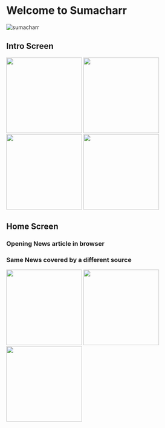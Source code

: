 # Welcome to Sumacharr

![sumacharr](https://github.com/prithvi99/Sumacharr/assets/29856395/97d15117-1f8f-4c37-9a6d-4f0a0e4a7fe9)

## Intro Screen

<img src="https://github.com/prithvi99/Sumacharr/assets/29856395/c4ba8227-4c43-4469-a741-30551166c4b9" width="200">

<img src="https://github.com/prithvi99/Sumacharr/assets/29856395/2828d210-7b95-4467-a54b-69ab80b66f5f" width="200">

<img src="https://github.com/prithvi99/Sumacharr/assets/29856395/97d9b150-f1d0-48d7-9ef0-686b19296721" width="200">

<img src="https://github.com/prithvi99/Sumacharr/assets/29856395/a38b261b-da1f-42e4-ad97-a7ad5e16c2ee" width="200">

## Home Screen
### Opening News article in browser
### Same News covered by a different source

<img src="https://github.com/prithvi99/Sumacharr/assets/29856395/8deada2e-5790-42a6-81e0-b7fc20da6509" width="200">

<img src="https://github.com/prithvi99/Sumacharr/assets/29856395/0413c920-95bc-4feb-a723-ca6fdb25de35" width="200">

<img src="https://github.com/prithvi99/Sumacharr/assets/29856395/622b0c8a-a323-4d38-8fd7-61aa6d76804f" width="200">
